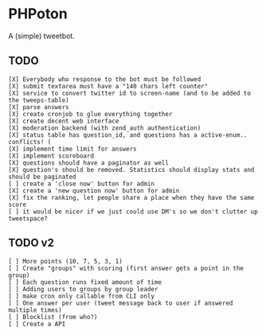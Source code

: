 PHPoton
=======
A (simple) tweetbot.


TODO
-----------
    [X] Everybody who response to the bot must be followed
    [X] submit textarea must have a "140 chars left counter"
    [X] service to convert twitter id to screen-name (and to be added to the tweeps-table)
    [X] parse answers
    [X] create cronjob to glue everything together
    [X] create decent web interface
    [X] moderation backend (with zend_auth authentication)
    [X] status table has question_id, and questions has a active-enum.. conflicts! (
    [X] implement time limit for answers
    [X] implement scoreboard
    [X] questions should have a paginator as well
    [X] question's should be removed. Statistics should display stats and should be paginated
    [ ] create a 'close now' button for admin
    [X] create a 'new question now' button for admin
    [X] fix the ranking, let people share a place when they have the same score
    [ ] it would be nicer if we just could use DM's so we don't clutter up tweetspace?

TODO v2
------------
    [ ] More points (10, 7, 5, 3, 1)
    [ ] Create "groups" with scoring (first answer gets a point in the group)
    [ ] Each question runs fixed amount of time
    [ ] Adding users to groups by group leader
    [ ] make cron only callable from CLI only
    [ ] One answer per user (tweet message back to user if answered multiple times)
    [ ] Blocklist (from who?)
    [ ] Create a API
